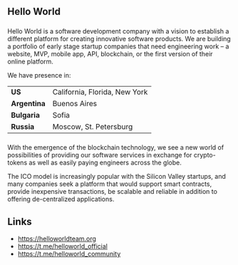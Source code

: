 ## Hello World

###
Hello World is a software development company with a vision to establish a different platform for creating innovative software products. We are building a portfolio of early stage startup companies that need engineering work – a website, MVP, mobile app, API, blockchain, or the first version of their online platform.

We have presence in:

| | |
|:--------|-------|
|**US**| California, Florida, New York |
|**Argentina**       | Buenos Aires |
|**Bulgaria** | Sofia |
|**Russia** | Moscow, St. Petersburg|

###
With the emergence of the blockchain technology, we see a new world of possibilities of providing our software services in exchange for crypto-tokens as well as easily paying engineers across the globe.

Тhe ICO model is increasingly popular with the Silicon Valley startups, and many companies seek a platform that would support smart contracts, provide inexpensive transactions, be scalable and reliable in addition to offering de-centralized applications.

## Links

* https://helloworldteam.org
* https://t.me/helloworld_official
* https://t.me/helloworld_community